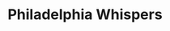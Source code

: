 ---
pid: ls196
title: Philadelphia Whispers
location_transcription: Front of Art Museum
coordinates: "[-75.180217187141, 39.964951172457]"
zipcode: '33612'
gen_neighborhood: 
neighborhood: 
outside_phl: 'Tampa FL '
age: '73'
age_range: 70+
instagram: 
image_file_name: ls_196.jpg
proposal_transcription: The founding father would be [illegible] of philly of today.
  It has been through a lot, war + peace, love + hate, bombs + bums. But  [illegible],
  not just for philly, but for all men to und.
topic: Person,History
topic_summary: 0, 0, 0
type: Other No Form
keywords_other: founding father, war and peace, love and hate
credit: Harris
image_labels: 
twitter: 
facebook: 
permalink: "/monuments/ls196/"
layout: item-page
---